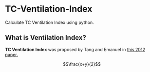 # TC-Ventilation-Index
Calculate TC Ventilation Index using python.

## What is Ventilation Index?
**TC Ventilation Index** was proposed by Tang and Emanuel in [this 2012 paper.](https://journals.ametsoc.org/doi/abs/10.1175/BAMS-D-11-00165.1)<br>

$$\frac{x+y}{2}$$



